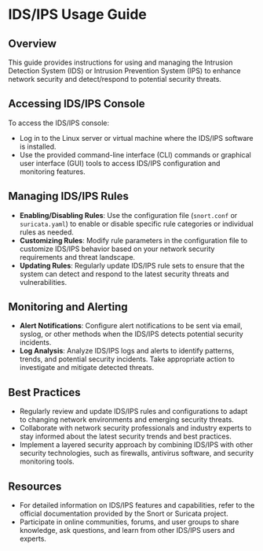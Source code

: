 # IDS/IPS Usage Guide

## Overview
This guide provides instructions for using and managing the Intrusion Detection System (IDS) or Intrusion Prevention System (IPS) to enhance network security and detect/respond to potential security threats.

## Accessing IDS/IPS Console
To access the IDS/IPS console:
- Log in to the Linux server or virtual machine where the IDS/IPS software is installed.
- Use the provided command-line interface (CLI) commands or graphical user interface (GUI) tools to access IDS/IPS configuration and monitoring features.

## Managing IDS/IPS Rules
- **Enabling/Disabling Rules**: Use the configuration file (`snort.conf` or `suricata.yaml`) to enable or disable specific rule categories or individual rules as needed.
- **Customizing Rules**: Modify rule parameters in the configuration file to customize IDS/IPS behavior based on your network security requirements and threat landscape.
- **Updating Rules**: Regularly update IDS/IPS rule sets to ensure that the system can detect and respond to the latest security threats and vulnerabilities.

## Monitoring and Alerting
- **Alert Notifications**: Configure alert notifications to be sent via email, syslog, or other methods when the IDS/IPS detects potential security incidents.
- **Log Analysis**: Analyze IDS/IPS logs and alerts to identify patterns, trends, and potential security incidents. Take appropriate action to investigate and mitigate detected threats.

## Best Practices
- Regularly review and update IDS/IPS rules and configurations to adapt to changing network environments and emerging security threats.
- Collaborate with network security professionals and industry experts to stay informed about the latest security trends and best practices.
- Implement a layered security approach by combining IDS/IPS with other security technologies, such as firewalls, antivirus software, and security monitoring tools.

## Resources
- For detailed information on IDS/IPS features and capabilities, refer to the official documentation provided by the Snort or Suricata project.
- Participate in online communities, forums, and user groups to share knowledge, ask questions, and learn from other IDS/IPS users and experts.
